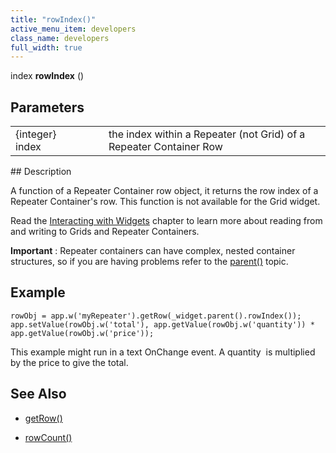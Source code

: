 ```yaml
---
title: "rowIndex()"
active_menu_item: developers
class_name: developers
full_width: true
---
```



index **rowIndex** ()

## Parameters

<table>
<tr>
<td width="169">
{integer} index

</td>
<td width="17">
</td>
<td width="694">
the index within a Repeater (not Grid) of a Repeater Container Row

</td>
</tr>
</table>
## Description

A function of a Repeater Container row object, it returns the row index of a Repeater Container's row. This function is not available for the Grid widget.

Read the [Interacting with Widgets](../../../client-scripting-overview/scripting-with-javascript/widget-reading-writing/) chapter to learn more about reading from and writing to Grids and Repeater Containers.

**Important** : Repeater containers can have complex, nested container structures, so if you are having problems refer to the [parent()](../general/parent) topic.

## Example

    rowObj = app.w('myRepeater').getRow(_widget.parent().rowIndex());
    app.setValue(rowObj.w('total'), app.getValue(rowObj.w('quantity')) * app.getValue(rowObj.w('price'));
   

This example might run in a text OnChange event. A quantity  is multiplied by the price to give the total.

## See Also

 - [getRow()](getrow)

 - [rowCount()](length)

